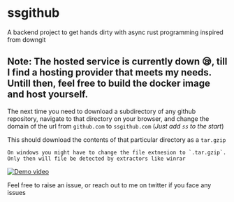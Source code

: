 # ssgithub
A backend project to get hands dirty with async rust programming inspired from downgit

## Note: The hosted service is currently down 😪, till I find a hosting provider that meets my needs. Untill then, feel free to build the docker image and host yourself. 

The next time you need to download a subdirectory of any github repository, navigate to that directory on your browser, and change the domain of the url from `github.com` to `ssgithub.com` (_Just add `ss` to the start_)

This should download the contents of that particular directory as a `tar.gzip`

```
On windows you might have to change the file extnesion to `.tar.gzip`.
Only then will file be detected by extractors like winrar
```

<!-- ![](https://youtu.be/P9lqXA6O2KI) -->
[![Demo video](https://img.youtube.com/vi/P9lqXA6O2KI/0.jpg)](https://www.youtube.com/watch?v=P9lqXA6O2KI)

Feel free to raise an issue, or reach out to me on twitter if you face any issues
